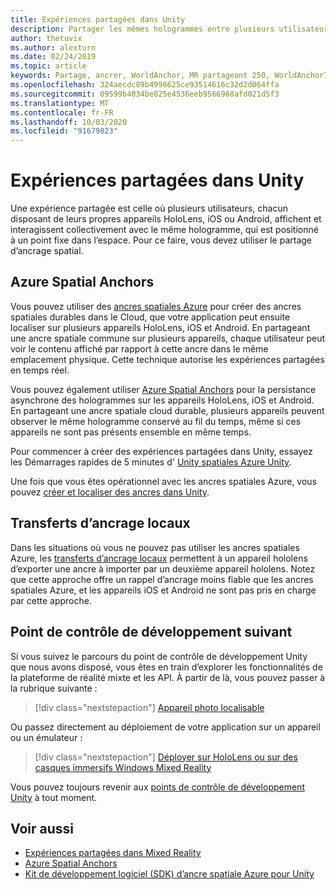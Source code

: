 ```yaml
---
title: Expériences partagées dans Unity
description: Partager les mêmes hologrammes entre plusieurs utilisateurs dans une application Unity.
author: thetuvix
ms.author: alexturn
ms.date: 02/24/2019
ms.topic: article
keywords: Partage, ancrer, WorldAnchor, MR partageant 250, WorldAnchorTransferBatch, SpatialPerception, Azure, ancres spatiales Azure, ASA
ms.openlocfilehash: 324aecdc89b4996625ce93514616c32d2d064ffa
ms.sourcegitcommit: 09599b4034be825e4536eeb9566968afd021d5f3
ms.translationtype: MT
ms.contentlocale: fr-FR
ms.lasthandoff: 10/03/2020
ms.locfileid: "91679823"
---
```

# <a name="shared-experiences-in-unity"></a>Expériences partagées dans Unity

Une expérience partagée est celle où plusieurs utilisateurs, chacun disposant de leurs propres appareils HoloLens, iOS ou Android, affichent et interagissent collectivement avec le même hologramme, qui est positionné à un point fixe dans l’espace. Pour ce faire, vous devez utiliser le partage d’ancrage spatial.

## <a name="azure-spatial-anchors"></a>Azure Spatial Anchors

Vous pouvez utiliser des <a href="https://docs.microsoft.com/azure/spatial-anchors/overview" target="_blank">ancres spatiales Azure</a> pour créer des ancres spatiales durables dans le Cloud, que votre application peut ensuite localiser sur plusieurs appareils HoloLens, iOS et Android.  En partageant une ancre spatiale commune sur plusieurs appareils, chaque utilisateur peut voir le contenu affiché par rapport à cette ancre dans le même emplacement physique.  Cette technique autorise les expériences partagées en temps réel.

Vous pouvez également utiliser <a href="https://docs.microsoft.com/azure/spatial-anchors/overview" target="_blank">Azure Spatial Anchors</a> pour la persistance asynchrone des hologrammes sur les appareils HoloLens, iOS et Android.  En partageant une ancre spatiale cloud durable, plusieurs appareils peuvent observer le même hologramme conservé au fil du temps, même si ces appareils ne sont pas présents ensemble en même temps.

Pour commencer à créer des expériences partagées dans Unity, essayez les Démarrages rapides de 5 minutes d' <a href="https://docs.microsoft.com/azure/spatial-anchors/unity-overview" target="_blank">Unity spatiales Azure Unity</a>.

Une fois que vous êtes opérationnel avec les ancres spatiales Azure, vous pouvez <a href="https://docs.microsoft.com/azure/spatial-anchors/concepts/create-locate-anchors-unity" target="_blank">créer et localiser des ancres dans Unity</a>.

## <a name="local-anchor-transfers"></a>Transferts d’ancrage locaux

Dans les situations où vous ne pouvez pas utiliser les ancres spatiales Azure, les [transferts d’ancrage locaux](../../out-of-scope/local-anchor-transfers-in-unity.md) permettent à un appareil hololens d’exporter une ancre à importer par un deuxième appareil hololens.  Notez que cette approche offre un rappel d’ancrage moins fiable que les ancres spatiales Azure, et les appareils iOS et Android ne sont pas pris en charge par cette approche.

## <a name="next-development-checkpoint"></a>Point de contrôle de développement suivant

Si vous suivez le parcours du point de contrôle de développement Unity que nous avons disposé, vous êtes en train d’explorer les fonctionnalités de la plateforme de réalité mixte et les API. À partir de là, vous pouvez passer à la rubrique suivante :

> [!div class="nextstepaction"]
> [Appareil photo localisable](locatable-camera-in-unity.md)

Ou passez directement au déploiement de votre application sur un appareil ou un émulateur :

> [!div class="nextstepaction"]
> [Déployer sur HoloLens ou sur des casques immersifs Windows Mixed Reality](../platform-capabilities-and-apis/using-visual-studio.md)

Vous pouvez toujours revenir aux [points de contrôle de développement Unity](unity-development-overview.md#3-platform-capabilities-and-apis) à tout moment.

## <a name="see-also"></a>Voir aussi
* [Expériences partagées dans Mixed Reality](../platform-capabilities-and-apis/shared-experiences-in-mixed-reality.md)
* <a href="https://docs.microsoft.com/azure/spatial-anchors" target="_blank">Azure Spatial Anchors</a>
* <a href="https://docs.microsoft.com/dotnet/api/Microsoft.Azure.SpatialAnchors" target="_blank">Kit de développement logiciel (SDK) d’ancre spatiale Azure pour Unity</a>
